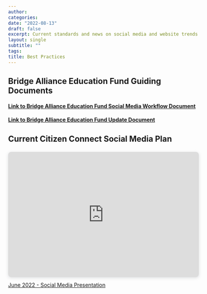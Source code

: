 ```yaml
---
author: 
categories:
date: "2022-08-13"
draft: false
excerpt: Current standards and news on social media and website trends and algorithms.
layout: single
subtitle: ""
tags:
title: Best Practices
---
```


## Bridge Alliance Education Fund Guiding Documents

#### [Link to Bridge Alliance Education Fund Social Media Workflow Document](https://docs.google.com/document/d/1_657SsHyd_GfF06luk8jGJKRjT6HCrX4u8l6Mjkb5Ho/edit?usp=sharing)

#### [Link to Bridge Alliance Education Fund Update Document](https://docs.google.com/document/d/1vN0pgIGjEbbDas9Q0BUnFOUXf7Vyl0DPSB2zcBdM850/edit?usp=sharing)



## Current Citizen Connect Social Media Plan

<div style="position: relative; width: 100%; height: 0; padding-top: 56.2500%;
 padding-bottom: 48px; box-shadow: 0 2px 8px 0 rgba(63,69,81,0.16); margin-top: 1.6em; margin-bottom: 0.9em; overflow: hidden;
 border-radius: 8px; will-change: transform;">
  <iframe loading="lazy" style="position: absolute; width: 100%; height: 100%; top: 0; left: 0; border: none; padding: 0;margin: 0;"
    src="https:&#x2F;&#x2F;www.canva.com&#x2F;design&#x2F;DAFI3cgePF4&#x2F;view?embed" allowfullscreen="allowfullscreen" allow="fullscreen">
  </iframe>
</div>
<a href="https:&#x2F;&#x2F;www.canva.com&#x2F;design&#x2F;DAFI3cgePF4&#x2F;view?utm_content=DAFI3cgePF4&amp;utm_campaign=designshare&amp;utm_medium=embeds&amp;utm_source=link" target="_blank" rel="noopener">June 2022 - Social Media Presentation</a>



